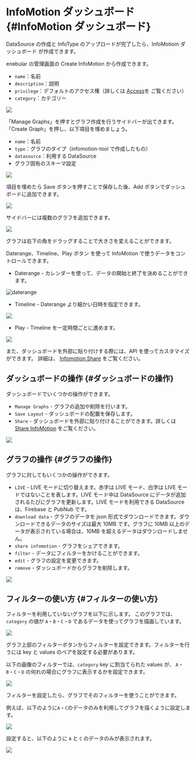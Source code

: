 # InfoMotion ダッシュボード {#InfoMotion ダッシュボード}

DataSource の作成と InfoType のアップロードが完了したら、InfoMotioin ダッシュボード が作成できます。

enebular の管理画面の Create InfoMotion から作成できます。

- `name`：名前
- `description`：説明
- `privilege`：デフォルトのアクセス権（詳しくは [Access](../Config/Access.md)を ご覧ください）
- `category`：カテゴリー

![](../../img/InfoMotion/CreateInfomotion-infomotion-create.png)

「Manage Graphs」を押すとグラフ作成を行うサイドバーが出てきます。「Create Graph」を押し、以下項目を埋めましょう。

- `name`：名前
- `type`：グラフのタイプ（infomotion-tool で作成したもの）
- `datasource`：利用する DataSource
- グラフ固有のスキーマ設定

![](../_asset/images/InfoMotion/enebular-developers-create-infomotion.png)

項目を埋めたら Save ボタンを押すことで保存した後、Add ボタンでダッシュボードに追加できます。

![](../_asset/images/InfoMotion/enebular-developers-display-infomotion.png)

サイドバーには複数のグラフを追加できます。

![](../_asset/images/InfoMotion/enebular-developers-display-infomotion-multi.png)

グラフは右下の角をドラッグすることで大きさを変えることができます。

Daterange、Timeline、Play ボタン を使って InfoMotion で使うデータをコントロールできます。

- Daterange - カレンダーを使って、データの開始と終了を決めることができます。

![daterange](../_asset/images/InfoMotion/enenbular-developers-infomotion-daterange.png)

- Timeline - Daterange より細かい日時を指定できます。

![](../_asset/images/InfoMotion/enebular-developers-infomotion-timeline.png)

- Play - Timeline を一定時間ごとに進めます。

![](../_asset/images/InfoMotion/enebular-developers-infomotion-play.png)

また、ダッシュボードを外部に貼り付けする際には、API を使ってカスタマイズができます。
詳細は、 [Infomotion Share](./InfoMotionTool.md) をご覧ください。

## ダッシュボードの操作 {#ダッシュボードの操作}

ダッシュボードでいくつかの操作ができます。

- `Manage Graphs` - グラフの追加や削除を行います。
- `Save Layout` - ダッシュボードの配置を保存します。
- `Share` - ダッシュボードを外部に貼り付けることができます。詳しくは [Share InfoMotion](./ShareInfoMotion.md) をご覧ください。

![](../_asset/images/InfoMotion/enebular-developer-dashboard-options.png)

## グラフの操作 {#グラフの操作}

グラフに対してもいくつかの操作ができます。

- `LIVE` - LIVE モードに切り替えます。赤字は LIVE モード、白字は LIVE モードではないことを表します。LIVE モード中は DataSource にデータが追加されるたびにグラフを更新します。LIVE モードを利用できる DataSource は、Firebase と PubNub です。
- `download data` - グラフのデータを json 形式でダウンロードできます。ダウンロードできるデータのサイズは最大 10MB です。グラフに 10MB 以上のデータが表示されている場合は、10MB を超えるデータはダウンロードしません。
- `share infomotion` - グラフをシェアできます。
- `filter` - データにフィルターをかけることができます。
- `edit` - グラフの設定を変更できます。
- `remove` - ダッシュボードからグラフを削除します。

![](../_asset/images/InfoMotion/enebular-developers-infomotion-options.png)

## フィルターの使い方 {#フィルターの使い方}

フィルターを利用していないグラフを以下に示します。
このグラフでは、`category` の値が `A`・`B`・`C`・`D` であるデータを使ってグラフを描画しています。

![](../_asset/images/InfoMotion/enebular-developers-infomotion-prefilter.png)

グラフ上部のフィルターボタンからフィルターを設定できます。フィルターを行うには key と values のペアを設定する必要があります。

以下の画像のフィルターでは、`category` key に割当てられた values が、 `A`・`B`・`C`・`D` の何れの場合にグラフに表示するかを設定できます。

![](../_asset/images/InfoMotion/enebular-developers-infomotion-setfilter.png)

フィルターを設定したら、グラフでそのフィルターを使うことができます。

例えば、以下のように`A`・`C`のデータのみを利用してグラフを描くように設定します。

![](../_asset/images/InfoMotion/enebular-developers-infomotion-usefilter.png)

設定すると、以下のように `A` と `C` のデータのみが表示されます。

![](../_asset/images/InfoMotion/enebular-developers-infomotion-postfilter.png)
